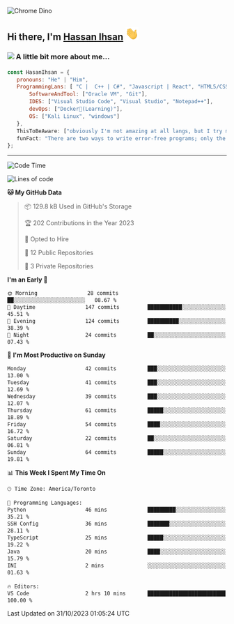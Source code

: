  <!--
**HasanIhsan/HasanIhsan** is a ✨ _special_ ✨ repository because its `README.md` (this file) appears on your GitHub profile.
-->

![Chrome Dino](https://mir-s3-cdn-cf.behance.net/project_modules/max_1200/4ff07986208593.5d9a654e92f36.gif)


<h2 align="left">Hi there, I'm <a href="https://www.linkedin.com/in/hassan-ihsan-045b11231/" target="_blank" rel="noopener noreferrer">Hassan Ihsan</a> <img src="https://raw.githubusercontent.com/ABSphreak/ABSphreak/master/gifs/Hi.gif" height="30" />
 
 
 ### <img src="https://media.giphy.com/media/VgCDAzcKvsR6OM0uWg/giphy.gif" width="50"> A little bit more about me...  
 
 ```javascript
const HasanIhsan = {
    pronouns: "He" | "Him",
    ProgrammingLans: [ "C |  C++ | C#", "Javascript | React", "HTML5/CSS", "JSON", "Java"],
        SoftwareAndTool: ["Oracle VM", "Git"],
        IDES: ["Visual Studio Code", "Visual Studio", "Notepad++"],
        devOps: ["Docker🐳(Learning)"], 
        OS: ["Kali Linux", "windows"]
    },
    ThisToBeAware: ["obviously I'm not amazing at all langs, but I try my best not to go rusty"], 
    funFact: "There are two ways to write error-free programs; only the third one works"
};
```
 
 --- 

<!--START_SECTION:waka-->
![Code Time](http://img.shields.io/badge/Code%20Time-239%20hrs%2028%20mins-blue)

![Lines of code](https://img.shields.io/badge/From%20Hello%20World%20I%27ve%20Written-1.0%20million%20lines%20of%20code-blue)

**🐱 My GitHub Data** 

> 📦 129.8 kB Used in GitHub's Storage 
 > 
> 🏆 202 Contributions in the Year 2023
 > 
> 💼 Opted to Hire
 > 
> 📜 12 Public Repositories 
 > 
> 🔑 3 Private Repositories 
 > 
**I'm an Early 🐤** 

```text
🌞 Morning                28 commits          ██░░░░░░░░░░░░░░░░░░░░░░░   08.67 % 
🌆 Daytime                147 commits         ███████████░░░░░░░░░░░░░░   45.51 % 
🌃 Evening                124 commits         ██████████░░░░░░░░░░░░░░░   38.39 % 
🌙 Night                  24 commits          ██░░░░░░░░░░░░░░░░░░░░░░░   07.43 % 
```
📅 **I'm Most Productive on Sunday** 

```text
Monday                   42 commits          ███░░░░░░░░░░░░░░░░░░░░░░   13.00 % 
Tuesday                  41 commits          ███░░░░░░░░░░░░░░░░░░░░░░   12.69 % 
Wednesday                39 commits          ███░░░░░░░░░░░░░░░░░░░░░░   12.07 % 
Thursday                 61 commits          █████░░░░░░░░░░░░░░░░░░░░   18.89 % 
Friday                   54 commits          ████░░░░░░░░░░░░░░░░░░░░░   16.72 % 
Saturday                 22 commits          ██░░░░░░░░░░░░░░░░░░░░░░░   06.81 % 
Sunday                   64 commits          █████░░░░░░░░░░░░░░░░░░░░   19.81 % 
```


📊 **This Week I Spent My Time On** 

```text
🕑︎ Time Zone: America/Toronto

💬 Programming Languages: 
Python                   46 mins             █████████░░░░░░░░░░░░░░░░   35.21 % 
SSH Config               36 mins             ███████░░░░░░░░░░░░░░░░░░   28.11 % 
TypeScript               25 mins             █████░░░░░░░░░░░░░░░░░░░░   19.22 % 
Java                     20 mins             ████░░░░░░░░░░░░░░░░░░░░░   15.79 % 
INI                      2 mins              ░░░░░░░░░░░░░░░░░░░░░░░░░   01.63 % 

🔥 Editors: 
VS Code                  2 hrs 10 mins       █████████████████████████   100.00 % 
```


 Last Updated on 31/10/2023 01:05:24 UTC
<!--END_SECTION:waka-->
 
 
